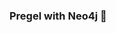 ### Pregel with Neo4j 🚀



































































































































 
















































































































